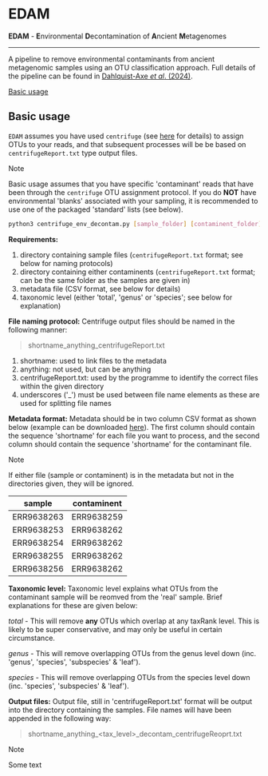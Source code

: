 # EDAM
**EDAM** - **E**nvironmental **D**econtamination of **A**ncient **M**etagenomes
***
A pipeline to remove environmental contaminants from ancient metagenomic samples using an OTU classification approach. Full details of the pipeline can be found in [Dahlquist-Axe *et al*. (2024)]().

[Basic usage](https://github.com/DrATedder/EDAM/main/README.md#basic-usage)

## Basic usage
`EDAM` assumes you have used `centrifuge` (see [here](https://github.com/DaehwanKimLab/centrifuge) for details) to assign OTUs to your reads, and that subsequent processes will be be based on `centrifugeReport.txt` type output files.
>[!NOTE]
>Basic usage assumes that you have specific 'contaminant' reads that have been through the `centrifuge` OTU assignment protocol. If you do **NOT** have environmental 'blanks' associated with your sampling, it is recommended to use one of the packaged 'standard' lists (see below).

```bash
python3 centrifuge_env_decontam.py [sample_folder] [contaminent_folder] [metadata_file] [tax_level]
```

**Requirements:**
1.  directory containing sample files (`centrifugeReport.txt` format; see below for naming protocols)
2.  directory containing either contaminents (`centrifugeReport.txt` format; can be the same folder as the samples are given in)
3.  metadata file (CSV format, see below for details)
4.  taxonomic level (either 'total', 'genus' or 'species'; see below for explanation)

**File naming protocol:** Centrifuge output files should be named in the following manner:
> shortname_anything_centrifugeReport.txt

1.    shortname: used to link files to the metadata
2.    anything: not used, but can be anything
3.    centrifugeReport.txt: used by the programme to identify the correct files within the given directory
4.    underscores ('_') must be used between file name elements as these are used for splitting file names

**Metadata format:** Metadata should be in two column CSV format as shown below (example can be downloaded [here](https://github.com/DrATedder/ancient_metagenomics/blob/42e6d56453cc1c63e0ee8885aeb0acfc4acc42d1/decontamination_metadata_example.csv "Decontaminant metadata example file")). The first column should contain the sequence 'shortname' for each file you want to process, and the second column should contain the sequence 'shortname' for the contaminant file. 

>[!Note]
>If either file (sample or contaminent) is in the metadata but not in the directories given, they will be ignored. 

|sample|contaminent|
|---|---|
|ERR9638263|ERR9638259|
|ERR9638253|ERR9638262|
|ERR9638254|ERR9638262|
|ERR9638255|ERR9638262|
|ERR9638256|ERR9638262|

**Taxonomic level:** Taxonomic level explains what OTUs from the contaminant sample will be reomved from the 'real' sample. Brief explanations for these are given below:

*total* - This will remove **any** OTUs which overlap at any taxRank level. This is likely to be super conservative, and may only be useful in certain circumstance.

*genus* - This will remove overlapping OTUs from the genus level down (inc. 'genus', 'species', 'subspecies' & 'leaf').

*species* - This will remove overlapping OTUs from the species level down (inc. 'species', 'subspecies' & 'leaf').

**Output files:** Output file, still in 'centrifugeReport.txt' format will be output into the directory containing the samples. File names will have been appended in the following way:
> shortname_anything_<tax_level>_decontam_centrifugeReoprt.txt

>[!NOTE]
>Some text
